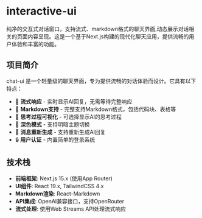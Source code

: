 # interactive-ui

纯净的交互式对话窗口，支持流式、markdown格式的聊天界面,动态展示对话相关的页面内容呈现。这是一个基于Next.js构建的现代化聊天应用，提供流畅的用户体验和丰富的功能。

## 项目简介

chat-ui 是一个轻量级的聊天界面，专为提供流畅的对话体验而设计。它具有以下特点：

- 🚀 **流式响应** - 实时显示AI回复，无需等待完整响应
- 📝 **Markdown支持** - 完整支持Markdown格式，包括代码块、表格等
- 🧠 **思考过程可视化** - 可选择显示AI的思考过程
- 🌙 **深色模式** - 支持明暗主题切换
- 🔄 **消息重新生成** - 支持重新生成AI回复
- 🔒 **用户认证** - 内置简单的登录系统

## 技术栈

- **前端框架**: Next.js 15.x (使用App Router)
- **UI组件**: React 19.x, TailwindCSS 4.x
- **Markdown渲染**: React-Markdown
- **API集成**: OpenAI兼容接口，支持OpenRouter
- **流式处理**: 使用Web Streams API处理流式响应